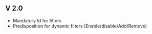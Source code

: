 
## V 2.0

* Mandatory Id for filters
* Predisposition for dynamic filters (Enable/disable/Add/Remove)
